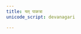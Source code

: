 ```yaml
---
title: यत् पाकत्रा
unicode_script: devanagari

---
```

<div class="js_include" url="/vedAH/Rk/shAkalam/saMhitA/10/prAchInA_prastutiH/aMshAH/yat_pAkatrA.md"  newLevelForH1="2" includeTitle="false"> </div>  

